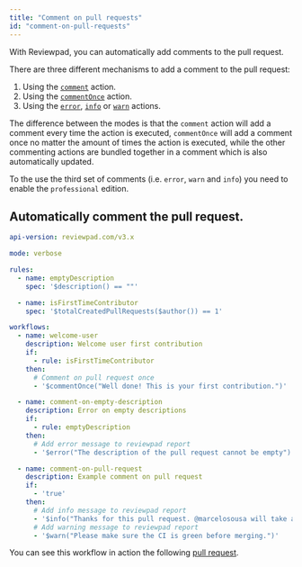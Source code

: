 ```yaml
---
title: "Comment on pull requests"
id: "comment-on-pull-requests"
---
```


With Reviewpad, you can automatically add comments to the pull request.

There are three different mechanisms to add a comment to the pull request:

1. Using the [`comment`](/guides/built-ins#comment) action.
2. Using the [`commentOnce`](/guides/built-ins#commentonce) action. 
3. Using the [`error`](/guides/built-ins#error), [`info`](/guides/built-ins#info) or [`warn`](/guides/built-ins#warn) actions.

The difference between the modes is that the `comment` action will add a comment every time the action is executed, `commentOnce` will add a comment once no matter the amount of times the action is executed, while the other commenting actions are bundled together in a comment which is also automatically updated. 

To the use the third set of comments (i.e. `error`, `warn` and `info`) you need to enable the `professional` edition.

## Automatically comment the pull request.

```yaml
api-version: reviewpad.com/v3.x

mode: verbose

rules:
  - name: emptyDescription
    spec: '$description() == ""'

  - name: isFirstTimeContributor
    spec: '$totalCreatedPullRequests($author()) == 1'

workflows:
  - name: welcome-user
    description: Welcome user first contribution
    if:
      - rule: isFirstTimeContributor
    then:
      # Comment on pull request once
      - '$commentOnce("Well done! This is your first contribution.")'

  - name: comment-on-empty-description
    description: Error on empty descriptions
    if:
      - rule: emptyDescription
    then:
      # Add error message to reviewpad report
      - '$error("The description of the pull request cannot be empty")'

  - name: comment-on-pull-request
    description: Example comment on pull request
    if:
      - 'true'
    then:
      # Add info message to reviewpad report
      - '$info("Thanks for this pull request. @marcelosousa will take a look!")'
      # Add warning message to reviewpad report
      - '$warn("Please make sure the CI is green before merging.")'
```

You can see this workflow in action the following [pull request](https://github.com/reviewpad/action-showcase/pull/17).